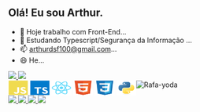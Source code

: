 ## Olá! Eu sou Arthur.


- 🔭 Hoje trabalho com Front-End...
- 🌱 Estudando Typescript/Segurança da Informação ...
- 📫 arthurdsf100@gmail.com...
- 😄 He...

<div>
<a href="https://github.com/Arthur6869">
  <img height="180" src="https://github-readme-stats.vercel.app/api?username=Arthur6869&show_icons=true&theme=dark&include_all_commits=true&count_private=true"/>
  <img height="180" src="https://github-readme-stats.vercel.app/api/top-langs/?username=Arthur6869&layout=compact&langs_count=6&theme=dark"/>
</div>
<div style="display: inline-block;">
  <img align="center" alt="Rafa-js" height="30" width="40" src="https://raw.githubusercontent.com/devicons/devicon/master/icons/javascript/javascript-plain.svg"/>
  <img align="center" alt="Rafa-ts" height="30" width="40" src="https://raw.githubusercontent.com/devicons/devicon/master/icons/typescript/typescript-plain.svg"/>
  <img align="center" alt="Rafa-React" height="30" width="40" src="https://raw.githubusercontent.com/devicons/devicon/master/icons/react/react-original.svg"/>
  <img align="center" alt="Rafa-HTML" height="30" width="40" src="https://raw.githubusercontent.com/devicons/devicon/master/icons/html5/html5-original.svg"/>
  <img align="center" alt="Rafa-CSS" height="30" width="40" src="https://raw.githubusercontent.com/devicons/devicon/master/icons/css3/css3-original.svg"/>
  <img align="center" alt="Rafa-Python" height="30" width="40" src="https://raw.githubusercontent.com/devicons/devicon/master/icons/python/python-original.svg"/>
    <img align="right" alt="Rafa-yoda" src="https://cdn.discordapp.com/attachments/795589819413797249/853450958616888872/hi.gif"/>
</div>

<div>

  </a>
  <a href="https://instagram.com/Arthur_Silvaaa0" target="_blank">
    <img src="https://img.shields.io/badge/Instagram-32a8c4?style=for-the-badge&logo=instagram&logoColor=white"/>
  </a>
  <a href="https://discord.gg/G9pSgFA5" target="_blank">
    <img src="https://img.shields.io/badge/Discord-7289DA?style=for-the-badge&logo=discord&logoColor=white"/>
  </a>
  <a href="mailto:contato@Arthurdsf100">
    <img src="https://img.shields.io/badge/Gmail-DB4437?style=for-the-badge&logo=gmail&logoColor=white"/>
  </a>
 <a href="https://bit.ly/3ETnEvM" target="_blank">
  <img src="https://img.shields.io/badge/LinkedIn-0e76a8?style=for-the-badge&logo=linkedin&logoColor=white"/>
</a>

</div>


  

